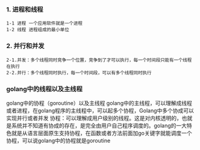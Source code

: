 ### 1. 进程和线程
    1-1 进程 一个应用软件就是一个进程
    1-2 线程 进程组成的最小单位

### 2. 并行和并发
    2-1.并发：多个线程同时竞争一个位置，竞争到了才可以执行，每一个时间段只能有一个线程在执行
    2-2.并行：多个线程同时执行，每一个时间段，可以有多个线程同时执行

### golang中的线程以及主线程
golang中的协程（goroutine）以及主线程
golang中的主线程，可以理解成线程或者进程，在golang程序的主线程中，可以起多个协程，Golang中多个协成可以实现并行或者并发
协程：可以理解成用户级别的线程。这是对内核透明的，也就是系统并不知道有协成的存在，是完全由用户自己程序调度的。golang的一大特色就是从语言层面原生支持协程，在函数或者方法前面加go关键字就能调度一个协程，可以说golang中的协程就是goroutine





